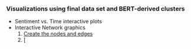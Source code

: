 ### Visualizations using final data set and BERT-derived clusters

- Sentiment vs. Time interactive plots 
- Interactive Network graphics
    1. [Create the nodes and edges](NetworkPrep_CreateKeywordEdges.ipynb)
    2. [
